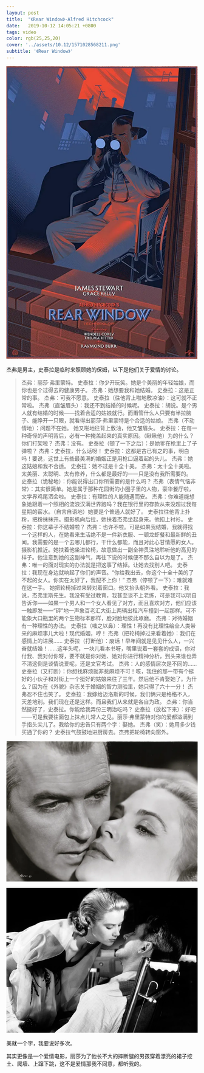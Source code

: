 ```yaml
---
layout: post
title:  "《Rear Window》-Alfred Hitchcock"
date:   2019-10-12 14:05:21 +0800
tags: video
color: rgb(25,25,20)
cover: '../assets/10.12/1571028568211.png'
subtitle: '《Rear Window》'
---
```


![1571028597601](/assets/10.12/1571028597601.png)

杰弗是男主，史泰拉是临时来照顾她的保姆，以下是他们关于爱情的讨论。

> 杰弗：丽莎·弗里蒙特。
> 史泰拉：你少开玩笑。她是个美丽的年轻姑娘，而你也是个过得去的健康男子。
> 杰弗：她想要我和她结婚。
> 史泰拉：这是正常的事。
> 杰弗：可我不愿意。
> 史泰拉（往他背上啪地敷凉油）：这可就不正常啦。
> 杰弗（直皱眉头）：我还不到结婚的时候呢。
> 史泰拉：胡说。是个男人就有结婚的时候——找着合适的姑娘就行。而甭管什么人只要有半拉脑子、能睁开一只眼，就看得出丽莎·弗里蒙特是个合适的姑娘。
> 杰弗（不动情地）：问题不在她。
> 她又啪地往背上敷油，他又皱眉头。
> 史泰拉：在每一种奇怪的声明背后，必有一种掩盖起来的真实原因。（瞅瞅他）为的什么？你们打架啦？
> 杰弗：没有。
> 史泰拉（顿了一下之后）：是她爹在枪里上了子弹啦？
> 杰弗：史泰拉，什么话呀！
> 史泰拉：这都是古已有之的事，明白吗！要说，这世上有些最美满的婚姻正是用枪口逼着起的头儿。
> 杰弗：她这姑娘和我不合适。
> 史泰拉：她不过是十全十美。
> 杰弗：太十全十美啦。太美丽、太聪明、太有修养，什么都是最好的——只是没有我所需要的。
> 史泰拉（诡秘地）：你能说得出口你所需要的是什么吗？
> 杰弗（表情气恼非常）：其实很简单。她是属于那种花园街的小圈子里的人物，豪华餐厅啦，文学界鸡尾洒会啦。
> 史泰拉：有理性的人能随遇而安。
> 杰弗：你难道能想象她跟着一个照相的流浪汉满世界跑吗？我在银行里的存款从来没超过我每星期的薪水。（自言自语地）她要是个普通人就好了。
> 史泰拉往他背上扑粉，把粉抹抹开。摄影机向后拉，她扶着杰弗坐起身来。他扣上衬衫。
> 史泰拉：你这辈子不结婚啦？
> 杰弗：也许不啦。可是如果我结婚，我就得找一个这样的人，在她看来生活绝不是一件新衣服、一顿龙虾餐和最新鲜的丑闻。我需要的是一个去哪儿都行，干什么都能，而且对此心甘情愿的女人。
> 摄影机推近。她扶着他坐进轮椅，故意做出一副全神贯注地聆听他的高见的样子。他注意到她的这副神气，再往下说的时候便不那么自以为是了。
> 杰弗：唯一的面对现实的办法就是把这事了结掉。让她去找别人吧。
> 史泰拉：我现在身边就响起了你们的声音。“你给我出去，你这个十全十美的了不起的女人。你实在太好了，我配不上你！”
> 杰弗（停顿了一下）：难就难在这一手。
> 她把轮椅掉过来转对着窗口。他又抬头朝外看。
> 史泰拉：我说，杰弗里斯先生。我没有受过教育，我甚至谈不上老练，可是我可以明自告诉你——如果一个男人和一个女人看见了对方，而且喜欢对方，他们应该一触即发——“砰”地一声象百老汇大街上两辆出租汽车撞到一起那样。可不能象大口瓶里的两个生物标本那样，脸对脸地彼此琢磨。
> 杰弗：对待婚姻有一种理性的办法。
> 史泰拉（嗤之以鼻）：理性！再没有比理性给全人类带来的麻烦事儿大啦！现代婚姻，哼！
> 杰弗（把轮椅掉过来看着她）：我们在感情上的进展……
> 史泰拉（打断他）：废话！早年间就是见见什么人，一兴奋就结婚！……这年头呢，一块儿看本书呀，嘴里说着一套套的成语，你对付我、我对付你呀，要不就是你对她、她对你进行精神分析，到头来谁也弄不清这倒是谈情说爱呢，还是文官考试。
> 杰弗：人的感情层次是不同的……
> 史泰拉（又打断）：你想找麻烦就非惹麻烦不可！咳，我住的那一带有个挺好的小伙子和对街上一个挺好的姑娘来往了三年。然后他不肯娶她了。为什么？因为在《外貌》杂志关于婚姻的智力测验里，她只得了六十一分！
> 杰弗忍不住也笑了。
> 史泰拉：我嫁给迈洛斯的时候，我们俩只是格格不入，天差地别。我们现在还是这样。而且我们从来就是各自为政。
> 杰弗：你当然挺好了，史泰拉。你能给我弄份三明治吃吗？
> 史泰拉（放松下来）：好吧——可是我要往面包上抹点儿常人之见。丽莎·弗里蒙特对你的爱都溢满到手指头尖儿了。我给你的忠告只有两个字：娶她。
> 杰弗（笑）：她用多少钱买通了你的？
> 史泰拉气鼓鼓地进厨房去。杰弗把轮椅转向窗外。

![1571028072890](/assets/10.12/1571028072890.png)

![1571028125254](/assets/10.12/1571028125254.png)

美就一个字，我要说好多次。

其实更像是一个爱情电影，丽莎为了他长不大的摔断腿的男孩穿着漂亮的裙子挖土、爬墙、上蹿下跳，这不是爱情那我不同意，都听我的。